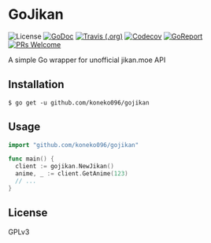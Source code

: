 GoJikan
===
![License](https://img.shields.io/github/license/koneko096/gojikan.svg?style=flat-square)
[![GoDoc](https://godoc.org/github.com/koneko096/gojikan?status.svg)](https://godoc.org/github.com/koneko096/gojikan)
[![Travis (.org)](https://img.shields.io/travis/koneko096/gojikan.svg?style=flat-square)](https://travis-ci.org/koneko096/gojikan)
[![Codecov](https://img.shields.io/codecov/c/github/koneko096/gojikan.svg?style=flat-square)](https://codecov.io/gh/koneko096/gojikan/)
[![GoReport](https://goreportcard.com/badge/github.com/koneko096/gojikan)](https://goreportcard.com/report/github.com/koneko096/gojikan)
[![PRs Welcome](https://img.shields.io/badge/PRs-welcome-brightgreen.svg?style=flat-square)](http://makeapullrequest.com)

A simple Go wrapper for unofficial jikan.moe API

## Installation
```shell
$ go get -u github.com/koneko096/gojikan
```

## Usage
```go
import "github.com/koneko096/gojikan"

func main() {
  client := gojikan.NewJikan()
  anime, _ := client.GetAnime(123)
  // ...
}
```

## License
GPLv3